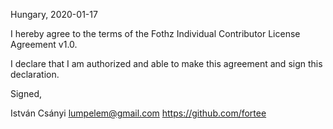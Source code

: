 Hungary, 2020-01-17

I hereby agree to the terms of the Fothz Individual Contributor License
Agreement v1.0.

I declare that I am authorized and able to make this agreement and sign this
declaration.

Signed,

István Csányi lumpelem@gmail.com https://github.com/fortee
